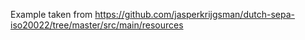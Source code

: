 Example taken from https://github.com/jasperkrijgsman/dutch-sepa-iso20022/tree/master/src/main/resources
